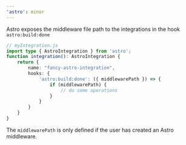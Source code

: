 ```yaml
---
'astro': minor
---
```


Astro exposes the middleware file path to the integrations in the hook `astro:build:done`

```ts
// myIntegration.js
import type { AstroIntegration } from 'astro';
function integration(): AstroIntegration {
    return {
        name: "fancy-astro-integration",
        hooks: {
            'astro:build:done': ({ middlewarePath }) => { 
                if (middlewarePath) {
                    // do some operations
                }
            }
        }
    }
}
```

The `middlewarePath` is only defined if the user has created an Astro middleware.
